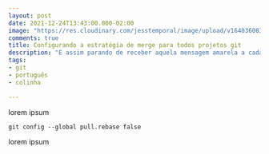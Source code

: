 ```yaml
---
layout: post
date: 2021-12-24T13:43:00.000-02:00
image: "https://res.cloudinary.com/jesstemporal/image/upload/v1640360835/covers/colinha_igmf4s.png"
comments: true
title: Configurando a estratégia de merge para todos projetos git
description: "E assim parando de receber aquela mensagem amarela a cada git pull \U0001F609"
tags:
- git
- português
- colinha

---
```

lorem ipsum

```console
git config --global pull.rebase false
```

lorem ipsum